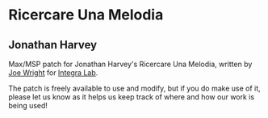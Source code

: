 # Ricercare Una Melodia
## Jonathan Harvey 

Max/MSP patch for Jonathan Harvey's Ricercare Una Melodia, written by [Joe Wright](https://www.joewrightmusic.co.uk/) for [Integra Lab](https://integra.io/). 

The patch is freely available to use and modify, but if you do make use of it, please let us know as it helps us keep track of where and how our work is being used! 
